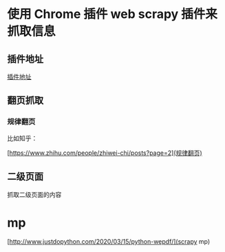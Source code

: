 # 使用 Chrome 插件 web scrapy 插件来抓取信息

## 插件地址

[插件地址](https://chrome.google.com/webstore/detail/web-scraper/jnhgnonknehpejjnehehllkliplmbmhn?hl=zh-CN)

## 翻页抓取

### 规律翻页

比如知乎：

[https://www.zhihu.com/people/zhiwei-chi/posts?page=2](规律翻页)

## 二级页面

抓取二级页面的内容

# mp 

[http://www.justdopython.com/2020/03/15/python-wepdf/](scrapy mp)
